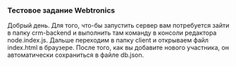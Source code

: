 ### Тестовое задание Webtronics
Добрый день. Для того, что-бы запустить сервер вам потребуется зайти в папку crm-backend и выполнить там команду в консоли редактора node.index.js. 
Дальше переходим в папку client и открываем файл index.html в браузере. 
После того, как вы добавите нового участника, он автоматически сохраниться в файле db.json.